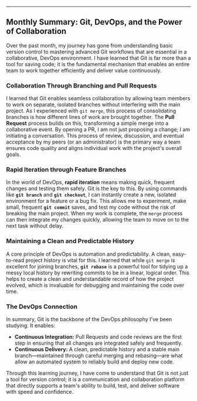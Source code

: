 
---

## **Monthly Summary: Git, DevOps, and the Power of Collaboration**

Over the past month, my journey has gone from understanding basic version control to mastering advanced Git workflows that are essential in a collaborative, DevOps environment. I have learned that Git is far more than a tool for saving code; it is the fundamental mechanism that enables an entire team to work together efficiently and deliver value continuously.

### **Collaboration Through Branching and Pull Requests**

I learned that Git enables seamless collaboration by allowing team members to work on separate, isolated branches without interfering with the main project. As I experienced with `git merge`, this process of consolidating branches is how different lines of work are brought together. The **Pull Request** process builds on this, transforming a simple merge into a collaborative event. By opening a PR, I am not just proposing a change; I am initiating a conversation. This process of review, discussion, and eventual acceptance by my peers (or an administrator) is the primary way a team ensures code quality and aligns individual work with the project's overall goals.

### **Rapid Iteration through Feature Branches**

In the world of DevOps, **rapid iteration** means making quick, frequent changes and testing them safely. Git is the key to this. By using commands like **`git branch`** and **`git checkout`**, I can instantly create a new, isolated environment for a feature or a bug fix. This allows me to experiment, make small, frequent **`git commit`** saves, and test my code without the risk of breaking the main project. When my work is complete, the `merge` process can then integrate my changes quickly, allowing the team to move on to the next task without delay.

### **Maintaining a Clean and Predictable History**

A core principle of DevOps is automation and predictability. A clean, easy-to-read project history is vital for this. I learned that while `git merge` is excellent for joining branches, **`git rebase`** is a powerful tool for tidying up a messy local history by rewriting commits to be in a linear, logical order. This helps to create a clean and understandable record of how the project evolved, which is invaluable for debugging and maintaining the code over time.

### **The DevOps Connection**

In summary, Git is the backbone of the DevOps philosophy I've been studying. It enables:

* **Continuous Integration:** Pull Requests and code reviews are the first step in ensuring that all changes are integrated safely and frequently.
* **Continuous Delivery:** A clean, predictable history and a stable main branch—maintained through careful merging and rebasing—are what allow an automated system to reliably build and deploy new code.

Through this learning journey, I have come to understand that Git is not just a tool for version control; it is a communication and collaboration platform that directly supports a team's ability to build, test, and deliver software with speed and confidence.